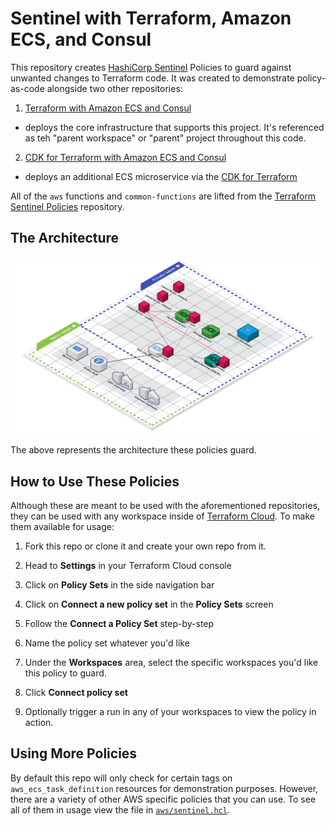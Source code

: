 # Sentinel with Terraform, Amazon ECS, and Consul

This repository creates [HashiCorp Sentinel](https://www.hashicorp.com/sentinel) Policies to guard against unwanted changes to Terraform code.  It was created to demonstrate policy-as-code alongside two other repositories:

1. [Terraform with Amazon ECS and Consul](https://github.com/jcolemorrison/terraform-ecs-consul)
  - deploys the core infrastructure that supports this project. It's referenced as teh "parent workspace" or "parent" project throughout this code.
2. [CDK for Terraform with Amazon ECS and Consul](https://github.com/jcolemorrison/cdktf-ecs-consul)
  - deploys an additional ECS microservice via the [CDK for Terraform](https://www.terraform.io/cdktf)

All of the `aws` functions and `common-functions` are lifted from the [Terraform Sentinel Policies](https://github.com/hashicorp/terraform-sentinel-policies) repository.

## The Architecture

![Terraform with Amazon ECS and Consul](images/Terraform%20with%20Amazon%20ECS%20and%20Consul.png)

The above represents the architecture these policies guard.

## How to Use These Policies

Although these are meant to be used with the aforementioned repositories, they can be used with any workspace inside of [Terraform Cloud](https://cloud.hashicorp.com/products/terraform).  To make them available for usage:

1. Fork this repo or clone it and create your own repo from it.

2. Head to **Settings** in your Terraform Cloud console

3. Click on **Policy Sets** in the side navigation bar

4. Click on **Connect a new policy set** in the **Policy Sets** screen

5. Follow the **Connect a Policy Set** step-by-step

6. Name the policy set whatever you'd like

7. Under the **Workspaces** area, select the specific workspaces you'd like this policy to guard.

8. Click **Connect policy set**

9. Optionally trigger a run in any of your workspaces to view the policy in action.

## Using More Policies

By default this repo will only check for certain tags on `aws_ecs_task_definition` resources for demonstration purposes.  However, there are a variety of other AWS specific policies that you can use.  To see all of them in usage view the file in [`aws/sentinel.hcl`](https://github.com/jcolemorrison/sentinel-ecs-consul/blob/main/aws/sentinel.hcl).